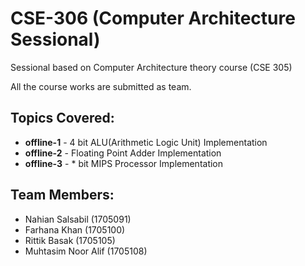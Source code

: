 # CSE-306 (Computer Architecture Sessional)
Sessional based on Computer Architecture theory course (CSE 305)

All the course works are submitted as team.

## Topics Covered:
- **offline-1** - 4 bit ALU(Arithmetic Logic Unit) Implementation
- **offline-2** - Floating Point Adder Implementation
- **offline-3** - * bit MIPS Processor Implementation

## Team Members:
- Nahian Salsabil (1705091)
- Farhana Khan (1705100)
- Rittik Basak (1705105)
- Muhtasim Noor Alif (1705108)
 
